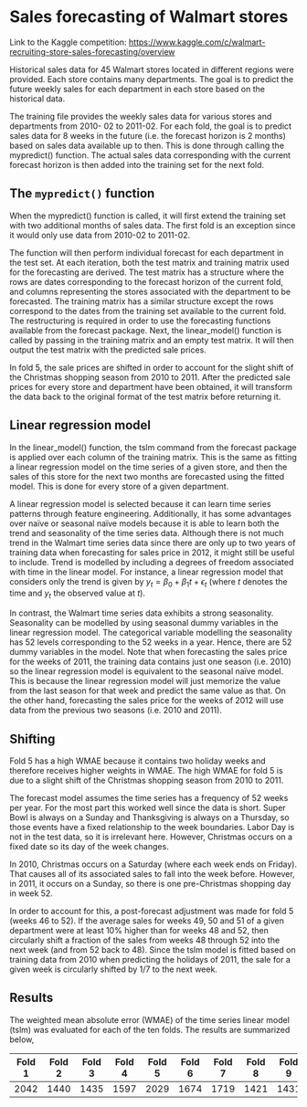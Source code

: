 # Sales forecasting of Walmart stores

Link to the Kaggle competition: https://www.kaggle.com/c/walmart-recruiting-store-sales-forecasting/overview

Historical sales data for 45 Walmart stores located in different regions were provided. Each
store contains many departments. The goal is to predict the future weekly sales for each
department in each store based on the historical data.

The training file provides the weekly sales data for various stores and departments from 2010-
02 to 2011-02. For each fold, the goal is to predict sales data for 8 weeks in the future (i.e. the
forecast horizon is 2 months) based on sales data available up to then. This is done through
calling the mypredict() function. The actual sales data corresponding with the current
forecast horizon is then added into the training set for the next fold.

## The `mypredict()` function

When the mypredict() function is called, it will first extend the training set with two
additional months of sales data. The first fold is an exception since it would only use data from
2010-02 to 2011-02.

The function will then perform individual forecast for each department in the test set. At each
iteration, both the test matrix and training matrix used for the forecasting are derived. The test
matrix has a structure where the rows are dates corresponding to the forecast horizon of the
current fold, and columns representing the stores associated with the department to be
forecasted. The training matrix has a similar structure except the rows correspond to the dates
from the training set available to the current fold. The restructuring is required in order to use
the forecasting functions available from the forecast package. Next, the linear_model()
function is called by passing in the training matrix and an empty test matrix. It will then output
the test matrix with the predicted sale prices.

In fold 5, the sale prices are shifted in order to account for the slight shift of the Christmas
shopping season from 2010 to 2011. After the predicted sale prices for every store and
department have been obtained, it will transform the data back to the original format of the test
matrix before returning it.

## Linear regression model

In the linear_model() function, the tslm command from the forecast package is applied
over each column of the training matrix. This is the same as fitting a linear regression model
on the time series of a given store, and then the sales of this store for the next two months are
forecasted using the fitted model. This is done for every store of a given department.

A linear regression model is selected because it can learn time series patterns through feature
engineering. Additionally, it has some advantages over naïve or seasonal naïve models because
it is able to learn both the trend and seasonality of the time series data.
Although there is not much trend in the Walmart time series data since there are only up to two
years of training data when forecasting for sales price in 2012, it might still be useful to include.
Trend is modelled by including a degrees of freedom associated with time in the linear model.
For instance, a linear regression model that considers only the trend is given by $y_t=\beta_0 + \beta_1 t + \epsilon_t$ (where $t$ denotes the time and $y_t$ the observed value at $t$).

In contrast, the Walmart time series data exhibits a strong seasonality. Seasonality can be
modelled by using seasonal dummy variables in the linear regression model. The categorical
variable modelling the seasonality has 52 levels corresponding to the 52 weeks in a year.
Hence, there are 52 dummy variables in the model. Note that when forecasting the sales price
for the weeks of 2011, the training data contains just one season (i.e. 2010) so the linear
regression model is equivalent to the seasonal naïve model. This is because the linear regression
model will just memorize the value from the last season for that week and predict the same
value as that. On the other hand, forecasting the sales price for the weeks of 2012 will use data
from the previous two seasons (i.e. 2010 and 2011).

## Shifting

Fold 5 has a high WMAE because it contains two holiday weeks and therefore receives higher
weights in WMAE. The high WMAE for fold 5 is due to a slight shift of the Christmas shopping
season from 2010 to 2011.

The forecast model assumes the time series has a frequency of 52 weeks per year. For the most
part this worked well since the data is short. Super Bowl is always on a Sunday and
Thanksgiving is always on a Thursday, so those events have a fixed relationship to the week
boundaries. Labor Day is not in the test data, so it is irrelevant here. However, Christmas occurs
on a fixed date so its day of the week changes.

In 2010, Christmas occurs on a Saturday (where each week ends on Friday). That causes all of
its associated sales to fall into the week before. However, in 2011, it occurs on a Sunday, so
there is one pre-Christmas shopping day in week 52.

In order to account for this, a post-forecast adjustment was made for fold 5 (weeks 46 to 52).
If the average sales for weeks 49, 50 and 51 of a given department were at least 10% higher
than for weeks 48 and 52, then circularly shift a fraction of the sales from weeks 48 through 52
into the next week (and from 52 back to 48). Since the tslm model is fitted based on training
data from 2010 when predicting the holidays of 2011, the sale for a given week is circularly
shifted by 1/7 to the next week.

## Results

The weighted mean absolute error (WMAE) of the time series linear model (tslm) was
evaluated for each of the ten folds. The results are summarized below,

| Fold 1  | Fold 2  | Fold 3  | Fold 4  | Fold 5  | Fold 6  | Fold 7  | Fold 8  | Fold 9  | Fold 10 |
|---------|---------|---------|---------|---------|---------|---------|---------|---------|---------|
| 2042    | 1440    | 1435    | 1597    | 2029    | 1674    | 1719    | 1421    | 1431    | 1447    |
